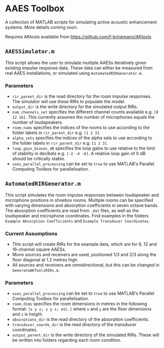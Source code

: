 # AAES Toolbox
A collection of MATLAB scripts for simulating active acoustic enhancement systems. More details coming soon.

Requires AKtools available from https://github.com/f-brinkmann/AKtools

## ```AAESSimulator.m```

This script allows the user to simulate multiple AAESs iteratively given existing impulse response data. These data can either be measured from real AAES installations, or simulated using ```AutomatedRIRGenerator.m```.

### Parameters

- ```rir_parent_dir``` is the read directory for the room impulse responses. The simulator will use these RIRs to populate the model.
- ```output_dir``` is the write directory for the simulated output RIRs.
- ```num_channels_set``` specifies the different channel counts available e.g. ```[8 12 16]```. This currently assumes the number of microphones equals the number of loudspeakers.
- ```room_nums``` specifies the indices of the rooms to use according to the folder labels in ```rir_parent_dir``` e.g. ```[1 2 3]```.
- ```alpha_sets``` specifies the indices of the alpha sets to use according to the folder labels in ```rir_parent_dir``` e.g. ```[1 2 3]```.
- ```loop_gain_biases_dB``` specifies the loop gains to use relative to the limit of stability in decibels e.g. ```[-2 -4 -6]```. A relative loop gain of 0 dB should be critically stable.
- ```uses_parallel_processing``` can be set to ```true``` to use MATLAB's Parallel Computing Toolbox for parallelisation.

## ```AutomatedRIRGenerator.m```

This script simulates the room impulse responses between loudspeaker and microphone positions in shoebox rooms. Multiple rooms can be specified with varying dimensions and absorption coefficients in seven octave bands. The absorption coefficients are read from ```.dat``` files, as well as the loudspeaker and microphone coordinates. Find examples in the folders ```Example Absorption Coefficients``` and ```Example Transducer Coordinates```.

### Current Assumptions

- This script will create RIRs for the example data, which are for 8, 12 and 16-channel square AAESs.
- Mono sources and receivers are used, positioned 1/3 and 2/3 along the floor diagonal at 1.2 metres high.
- All sources and receivers are omnidirectional, but this can be changed in ```GenerateAKToolsRIRs.m```.

### Parameters

- ```uses_parallel_processing``` can be set to ```true``` to use MATLAB's Parallel Computing Toolbox for parallelisation.
- ```room_dims``` specifies the room dimensions in metres in the following format: ```[x y z; x y z; etc.]``` where ```x``` and ```y``` are the floor dimensions and ```z``` is height.
- ```absorptions_dir``` is the read directory of the absorption coefficients.
- ```transducer_coords_dir``` is the read directory of the transducer coordinates.
- ```output_parent_dir``` is the write directory of the simulated RIRs. These will be written into folders regarding each room condition.
